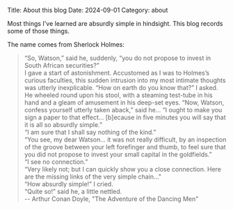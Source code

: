 Title: About this blog
Date: 2024-09-01
Category: about

Most things I've learned are absurdly simple in hindsight.  This blog records some of those things.

The name comes from Sherlock Holmes:

> “So, Watson,” said he, suddenly, “you do not propose to invest in South African securities?”   
> I gave a start of astonishment. Accustomed as I was to Holmes’s curious faculties, this sudden intrusion into my most intimate thoughts was utterly inexplicable. “How on earth do you know that?” I asked.  
> He wheeled round upon his stool, with a steaming test-tube in his hand and a gleam of amusement in his deep-set eyes. “Now, Watson, confess yourself utterly taken aback,” said he... “I ought to make you sign a paper to that effect... [b]ecause in five minutes you will say that it is all so absurdly simple.”  
> “I am sure that I shall say nothing of the kind.”  
> “You see, my dear Watson... it was not really difficult, by an inspection of the groove between your left forefinger and thumb, to feel sure that you did not propose to invest your small capital in the goldfields.”  
> “I see no connection.”  
> “Very likely not; but I can quickly show you a close connection. Here are the missing links of the very simple chain..."  
> “How absurdly simple!” I cried.  
> “Quite so!” said he, a little nettled.  
> -- Arthur Conan Doyle, "The Adventure of the Dancing Men"
